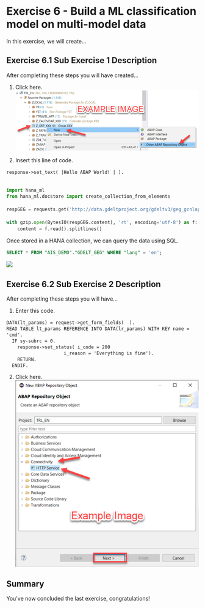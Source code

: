 # Exercise 6 - Build a ML classification model on multi-model data

In this exercise, we will create...

## Exercise 6.1 Sub Exercise 1 Description

After completing these steps you will have created...

1. Click here.
<br>![](/exercises/ex6/images/02_01_0010.png)

2.	Insert this line of code.
```abap
response->set_text( |Hello ABAP World! | ). 
```

````Python

import hana_ml
from hana_ml.docstore import create_collection_from_elements

respGEG = requests.get('http://data.gdeltproject.org/gdeltv3/geg_gcnlapi/20211108120300.geg-gcnlapi.json.gz')

with gzip.open(BytesIO(respGEG.content), 'rt', encoding='utf-8') as f:
    content = f.read().splitlines()


````
Once stored in a HANA collection, we can query the data using SQL.

````SQL
SELECT * FROM "AIS_DEMO"."GDELT_GEG" WHERE "lang" = 'en';
````

![](images/c02_01_0010.png)

## Exercise 6.2 Sub Exercise 2 Description

After completing these steps you will have...

1.	Enter this code.
```abap
DATA(lt_params) = request->get_form_fields(  ).
READ TABLE lt_params REFERENCE INTO DATA(lr_params) WITH KEY name = 'cmd'.
  IF sy-subrc = 0.
    response->set_status( i_code = 200
                     i_reason = 'Everything is fine').
    RETURN.
  ENDIF.

```

2.	Click here.
<br>![](/exercises/ex6/images/02_02_0010.png)

## Summary

You've now concluded the last exercise, congratulations! 

